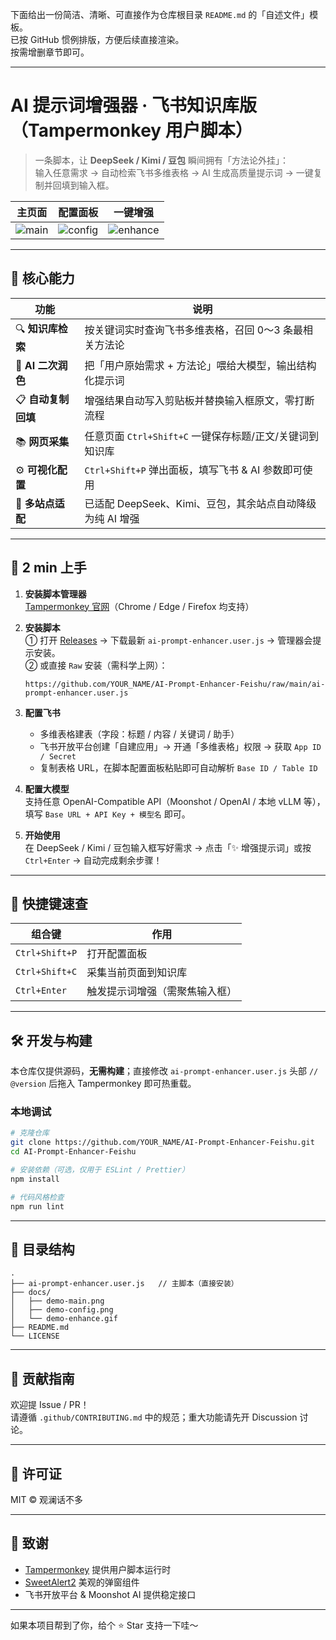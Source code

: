 下面给出一份简洁、清晰、可直接作为仓库根目录 `README.md` 的「自述文件」模板。  
已按 GitHub 惯例排版，方便后续直接渲染。  
按需增删章节即可。

---

# AI 提示词增强器 · 飞书知识库版（Tampermonkey 用户脚本）

> 一条脚本，让 **DeepSeek / Kimi / 豆包** 瞬间拥有「方法论外挂」：  
> 输入任意需求 → 自动检索飞书多维表格 → AI 生成高质量提示词 → 一键复制并回填到输入框。

| 主页面 | 配置面板 | 一键增强 |
| --- | --- | --- |
| ![main](docs/demo-main.png) | ![config](docs/demo-config.png) | ![enhance](docs/demo-enhance.gif) |

---

## 🌟 核心能力

| 功能 | 说明 |
| --- | --- |
| 🔍 **知识库检索** | 按关键词实时查询飞书多维表格，召回 0～3 条最相关方法论 |
| 🤖 **AI 二次润色** | 把「用户原始需求 + 方法论」喂给大模型，输出结构化提示词 |
| 📋 **自动复制回填** | 增强结果自动写入剪贴板并替换输入框原文，零打断流程 |
| 📚 **网页采集** | 任意页面 `Ctrl+Shift+C` 一键保存标题/正文/关键词到知识库 |
| ⚙️ **可视化配置** | `Ctrl+Shift+P` 弹出面板，填写飞书 & AI 参数即可使用 |
| 🎯 **多站点适配** | 已适配 DeepSeek、Kimi、豆包，其余站点自动降级为纯 AI 增强 |

---

## 🚀 2 min 上手

1. **安装脚本管理器**  
   [Tampermonkey 官网](https://www.tampermonkey.net/)（Chrome / Edge / Firefox 均支持）

2. **安装脚本**  
   ① 打开 [Releases](https://github.com/YOUR_NAME/AI-Prompt-Enhancer-Feishu/releases) → 下载最新 `ai-prompt-enhancer.user.js` → 管理器会提示安装。  
   ② 或直接 `Raw` 安装（需科学上网）：  
   ```
   https://github.com/YOUR_NAME/AI-Prompt-Enhancer-Feishu/raw/main/ai-prompt-enhancer.user.js
   ```

3. **配置飞书**  
   - 多维表格建表（字段：标题 / 内容 / 关键词 / 助手）  
   - 飞书开放平台创建「自建应用」→ 开通「多维表格」权限 → 获取 `App ID / Secret`  
   - 复制表格 URL，在脚本配置面板粘贴即可自动解析 `Base ID / Table ID`

4. **配置大模型**  
   支持任意 OpenAI-Compatible API（Moonshot / OpenAI / 本地 vLLM 等），填写 `Base URL + API Key + 模型名` 即可。

5. **开始使用**  
   在 DeepSeek / Kimi / 豆包输入框写好需求 → 点击「✨ 增强提示词」或按 `Ctrl+Enter` → 自动完成剩余步骤！

---

## 📖 快捷键速查

| 组合键 | 作用 |
| --- | --- |
| `Ctrl+Shift+P` | 打开配置面板 |
| `Ctrl+Shift+C` | 采集当前页面到知识库 |
| `Ctrl+Enter` | 触发提示词增强（需聚焦输入框） |

---

## 🛠️ 开发与构建

本仓库仅提供源码，**无需构建**；直接修改 `ai-prompt-enhancer.user.js` 头部 `// @version` 后拖入 Tampermonkey 即可热重载。

### 本地调试

```bash
# 克隆仓库
git clone https://github.com/YOUR_NAME/AI-Prompt-Enhancer-Feishu.git
cd AI-Prompt-Enhancer-Feishu

# 安装依赖（可选，仅用于 ESLint / Prettier）
npm install

# 代码风格检查
npm run lint
```

---

## 📁 目录结构

```
.
├── ai-prompt-enhancer.user.js   // 主脚本（直接安装）
├── docs/
│   ├── demo-main.png
│   ├── demo-config.png
│   └── demo-enhance.gif
├── README.md
└── LICENSE
```

---

## 🤝 贡献指南

欢迎提 Issue / PR！  
请遵循 `.github/CONTRIBUTING.md` 中的规范；重大功能请先开 Discussion 讨论。

---

## 📝 许可证

MIT © 观澜话不多

---

## 🙏 致谢

- [Tampermonkey](https://www.tampermonkey.net/) 提供用户脚本运行时  
- [SweetAlert2](https://sweetalert2.github.io/) 美观的弹窗组件  
- 飞书开放平台 & Moonshot AI 提供稳定接口

---

如果本项目帮到了你，给个 ⭐ Star 支持一下哇～
